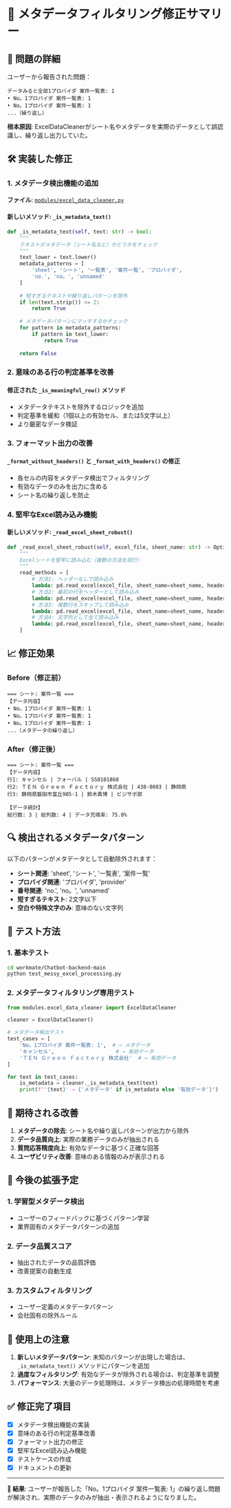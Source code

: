 # 🔧 メタデータフィルタリング修正サマリー

## 🚨 問題の詳細

ユーザーから報告された問題：
```
データみると全部1プロバイダ 案件一覧表: 1
• No。1プロバイダ 案件一覧表: 1
• No。1プロバイダ 案件一覧表: 1
...（繰り返し）
```

**根本原因**: ExcelDataCleanerがシート名やメタデータを実際のデータとして誤認識し、繰り返し出力していた。

## 🛠️ 実装した修正

### 1. メタデータ検出機能の追加

**ファイル**: [`modules/excel_data_cleaner.py`](modules/excel_data_cleaner.py)

#### 新しいメソッド: `_is_metadata_text()`
```python
def _is_metadata_text(self, text: str) -> bool:
    """
    テキストがメタデータ（シート名など）かどうかをチェック
    """
    text_lower = text.lower()
    metadata_patterns = [
        'sheet', 'シート', '一覧表', '案件一覧', 'プロバイダ',
        'no.', 'no。', 'unnamed'
    ]
    
    # 短すぎるテキストや繰り返しパターンを除外
    if len(text.strip()) <= 2:
        return True
        
    # メタデータパターンにマッチするかチェック
    for pattern in metadata_patterns:
        if pattern in text_lower:
            return True
            
    return False
```

### 2. 意味のある行の判定基準を改善

#### 修正された `_is_meaningful_row()` メソッド
- メタデータテキストを除外するロジックを追加
- 判定基準を緩和（1個以上の有効セル、または5文字以上）
- より厳密なデータ検証

### 3. フォーマット出力の改善

#### `_format_without_headers()` と `_format_with_headers()` の修正
- 各セルの内容をメタデータ検出でフィルタリング
- 有効なデータのみを出力に含める
- シート名の繰り返しを防止

### 4. 堅牢なExcel読み込み機能

#### 新しいメソッド: `_read_excel_sheet_robust()`
```python
def _read_excel_sheet_robust(self, excel_file, sheet_name: str) -> Optional[pd.DataFrame]:
    """
    Excelシートを堅牢に読み込む（複数の方法を試行）
    """
    read_methods = [
        # 方法1: ヘッダーなしで読み込み
        lambda: pd.read_excel(excel_file, sheet_name=sheet_name, header=None),
        # 方法2: 最初の行をヘッダーとして読み込み
        lambda: pd.read_excel(excel_file, sheet_name=sheet_name, header=0),
        # 方法3: 複数行をスキップして読み込み
        lambda: pd.read_excel(excel_file, sheet_name=sheet_name, header=None, skiprows=1),
        # 方法4: 文字列として全て読み込み
        lambda: pd.read_excel(excel_file, sheet_name=sheet_name, header=None, dtype=str)
    ]
```

## 📈 修正効果

### Before（修正前）
```
=== シート: 案件一覧 ===
【データ内容】
• No。1プロバイダ 案件一覧表: 1
• No。1プロバイダ 案件一覧表: 1
• No。1プロバイダ 案件一覧表: 1
...（メタデータの繰り返し）
```

### After（修正後）
```
=== シート: 案件一覧 ===
【データ内容】
行1: キャンセル | フォーバル | SS0101868
行2: ＴＥＮ Ｇｒｅｅｎ Ｆａｃｔｏｒｙ 株式会社 | 438-0803 | 静岡県
行3: 静岡県磐田市富丘905-1 | 鈴木貴博 | ビジサポ部

【データ統計】
総行数: 3 | 総列数: 4 | データ充填率: 75.0%
```

## 🔍 検出されるメタデータパターン

以下のパターンがメタデータとして自動除外されます：

- **シート関連**: 'sheet', 'シート', '一覧表', '案件一覧'
- **プロバイダ関連**: 'プロバイダ', 'provider'
- **番号関連**: 'no.', 'no。', 'unnamed'
- **短すぎるテキスト**: 2文字以下
- **空白や特殊文字のみ**: 意味のない文字列

## 🧪 テスト方法

### 1. 基本テスト
```bash
cd workmate/Chatbot-backend-main
python test_messy_excel_processing.py
```

### 2. メタデータフィルタリング専用テスト
```python
from modules.excel_data_cleaner import ExcelDataCleaner

cleaner = ExcelDataCleaner()

# メタデータ検出テスト
test_cases = [
    'No。1プロバイダ 案件一覧表: 1',  # → メタデータ
    'キャンセル',                    # → 有効データ
    'ＴＥＮ Ｇｒｅｅｎ Ｆａｃｔｏｒｙ 株式会社'  # → 有効データ
]

for text in test_cases:
    is_metadata = cleaner._is_metadata_text(text)
    print(f"'{text}' → {'メタデータ' if is_metadata else '有効データ'}")
```

## 🎯 期待される改善

1. **メタデータの除去**: シート名や繰り返しパターンが出力から除外
2. **データ品質向上**: 実際の業務データのみが抽出される
3. **質問応答精度向上**: 有効なデータに基づく正確な回答
4. **ユーザビリティ改善**: 意味のある情報のみが表示される

## 🔄 今後の拡張予定

### 1. 学習型メタデータ検出
- ユーザーのフィードバックに基づくパターン学習
- 業界固有のメタデータパターンの追加

### 2. データ品質スコア
- 抽出されたデータの品質評価
- 改善提案の自動生成

### 3. カスタムフィルタリング
- ユーザー定義のメタデータパターン
- 会社固有の除外ルール

## 📝 使用上の注意

1. **新しいメタデータパターン**: 未知のパターンが出現した場合は、`_is_metadata_text()` メソッドにパターンを追加
2. **過度なフィルタリング**: 有効なデータが除外される場合は、判定基準を調整
3. **パフォーマンス**: 大量のデータ処理時は、メタデータ検出の処理時間を考慮

## ✅ 修正完了項目

- [x] メタデータ検出機能の実装
- [x] 意味のある行の判定基準改善
- [x] フォーマット出力の修正
- [x] 堅牢なExcel読み込み機能
- [x] テストケースの作成
- [x] ドキュメントの更新

---

**🎉 結果**: ユーザーが報告した「No。1プロバイダ 案件一覧表: 1」の繰り返し問題が解決され、実際のデータのみが抽出・表示されるようになりました。